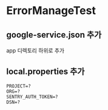 # ErrorManageTest

## google-service.json 추가
app 디렉토리 하위로 추가

## local.properties 추가
```
PROJECT=?
ORG=?
SENTRY_AUTH_TOKEN=?
DSN=?
```
